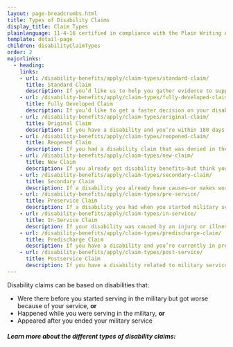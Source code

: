 ```yaml
---
layout: page-breadcrumbs.html
title: Types of Disability Claims
display_title: Claim Types
plainlanguage: 11-4-16 certified in compliance with the Plain Writing Act
template: detail-page
children: disabilityClaimTypes
order: 2
majorlinks:
  - heading:
    links:
    - url: /disability-benefits/apply/claim-types/standard-claim/
      title: Standard Claim
      description: If you’d like us to help you gather evidence to support your disability benefits claim, file a standard claim.
    - url: /disability-benefits/apply/claim-types/fully-developed-claim/
      title: Fully Developed Claim
      description: If you’d like to get a faster decision on your disability benefits claim, use the Fully Developed Claims program and send in all evidence you have when you file your claim.
    - url: /disability-benefits/apply/claim-types/original-claim/
      title: Original Claim
      description: If you have a disability and you’re within 180 days of ending military service, you can file your first claim—known as the original claim.
    - url: /disability-benefits/apply/claim-types/reopened-claim/
      title: Reopened Claim
      description: If you had a disability claim that was denied in the past, file a reopened claim to get a new decision.
    - url: /disability-benefits/apply/claim-types/new-claim/
      title: New Claim
      description: If you already get disability benefits—but think you may qualify for more—file a new claim.
    - url: /disability-benefits/apply/claim-types/secondary-claim/
      title: Secondary Claim
      description: If a disability you already have causes—or makes worse—another disability, file a secondary claim for added disability benefits.
    - url: /disability-benefits/apply/claim-types/pre-service/
      title: Preservice Claim
      description: If a disability you had when you started military service got worse because of your service, file a preserve claim.
    - url: /disability-benefits/apply/claim-types/in-service/
      title: In-Service Claim
      description: If your disability was caused by an injury or illness you got while in the line of duty, file an in-service claim.
    - url: /disability-benefits/apply/claim-types/predischarge-claim/
      title: Predischarge Claim
      description: If you have a disability and you’re currently in predischarge status, file a predischarge disability claim 90 to 180 days before you leave the military.
    - url: /disability-benefits/apply/claim-types/post-service/
      title: Postservice Claim
      description: If you have a disability related to military service that didn’t appear until after you ended your service, file a postservice claim.
---
```


<div class="usa-font-lead">

Disability claims can be based on disabilities that:

</div>

- Were there before you started serving in the military but got worse because of your service, **or**
- Happened while you were serving in the military, **or**
- Appeared after you ended your military service

##### Learn more about the different types of disability claims:
